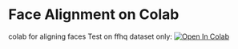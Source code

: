 # Face Alignment on Colab
colab for aligning faces
Test on ffhq dataset only: [![Open In Colab](https://colab.research.google.com/assets/colab-badge.svg)](https://colab.research.google.com/github/bycloudai/quick-face-alignment-colab/blob/main/notebooks/face_alignment.ipynb)
